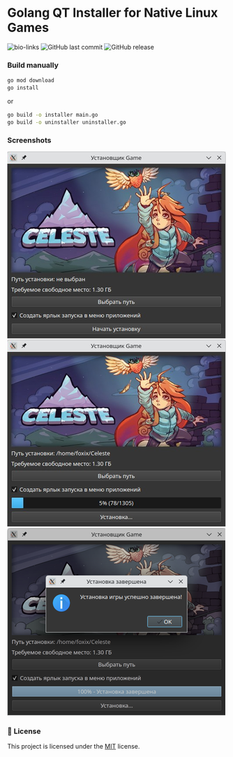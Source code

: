 # Golang QT Installer for Native Linux Games
![bio-links](https://socialify.git.ci/foxixus1/go-qt_installer/image?description=1&forks=1&issues=1&language=1&name=1&owner=1&pattern=Solid&pulls=1&stargazers=1&theme=Auto)
![GitHub last commit](https://img.shields.io/github/last-commit/foxixus1/go-qt_installer)
![GitHub release](https://img.shields.io/github/v/release/foxixus1/go-qt_installer)

### Build manually
```sh
go mod download
go install
```
or
```sh
go build -o installer main.go
go build -o uninstaller uninstaller.go
```
### Screenshots

![Screenshot](assets-git/screen1.png)
![Screenshot](assets-git/screen2.png)
![Screenshot](assets-git/screen3.png)
### 📝 **License**

This project is licensed under the [MIT](./LICENSE) license.
